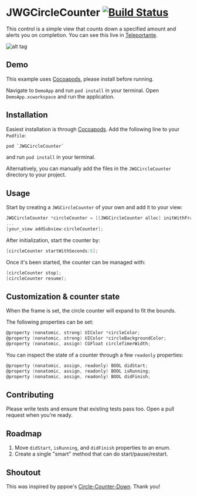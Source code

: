 JWGCircleCounter [![Build Status](https://travis-ci.org/johngraham262/JWGCircleCounter.png?branch=master)](https://travis-ci.org/johngraham262/JWGCircleCounter)
=========

This control is a simple view that counts down a specified amount and alerts you on completion. You can see this live in [Teleportante].

![alt tag](https://raw.github.com/johngraham262/JWGCircleCounter/master/Screenshots/JWGCircleCounterDemo.gif)

Demo
---

This example uses [Cocoapods], please install before running.

Navigate to `DemoApp` and run `pod install` in your terminal. Open `DemoApp.xcworkspace` and run the application.

Installation
---

Easiest installation is through [Cocoapods]. Add the following line to your `Podfile`:
```sh
pod `JWGCircleCounter`
```
and run `pod install` in your terminal.

Alternatively, you can manually add the files in the `JWGCircleCounter` directory to your project.

Usage
--

Start by creating a `JWGCircleCounter` of your own and add it to your view:

```objective-c
JWGCircleCounter *circleCounter = [[JWGCircleCounter alloc] initWithFrame:CGRectMake(0,0,40,40)];
...
[your_view addSubview:circleCounter];
```

After initialization, start the counter by:
```objective-c
[circleCounter startWithSeconds:5];
```

Once it's been started, the counter can be managed with:
```objective-c
[circleCounter stop];
[circleCounter resume];
```

Customization & counter state
--
When the frame is set, the circle counter will expand to fit the bounds.

The following properties can be set:
```objective-c
@property (nonatomic, strong) UIColor *circleColor;
@property (nonatomic, strong) UIColor *circleBackgroundColor;
@property (nonatomic, assign) CGFloat circleTimerWidth;
```

You can inspect the state of a counter through a few `readonly` properties:
```objective-c
@property (nonatomic, assign, readonly) BOOL didStart;
@property (nonatomic, assign, readonly) BOOL isRunning;
@property (nonatomic, assign, readonly) BOOL didFinish;
```

Contributing
--

Please write tests and ensure that existing tests pass too. Open a pull request when you're ready.

Roadmap
--
1. Move `didStart`, `isRunning`, and `didFinish` properties to an enum.
2. Create a single "smart" method that can do start/pause/restart.

Shoutout
--

This was inspired by pppoe's [Circle-Counter-Down]. Thank you!

[Cocoapods]: http://cocoapods.org/
[Circle-Counter-Down]: https://github.com/pppoe/Circle-Counter-Down
[Teleportante]: bit.ly/Teleportante
